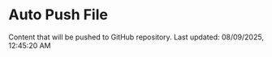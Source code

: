 # Auto Push File

Content that will be pushed to GitHub repository.
Last updated: 08/09/2025, 12:45:20 AM